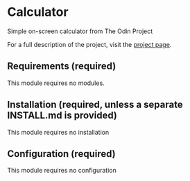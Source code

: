 # Calculator
Simple on-screen calculator from The Odin Project

For a full description of the project, visit the
[project page](https://www.theodinproject.com/lessons/foundations-calculator).


## Requirements (required)

This module requires no modules.


## Installation (required, unless a separate INSTALL.md is provided)

This module requires no installation


## Configuration (required)

This module requires no configuration
